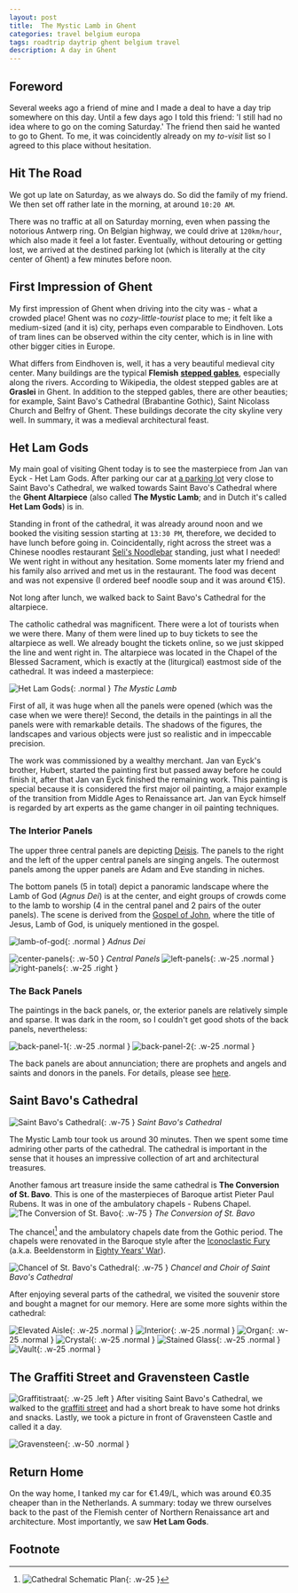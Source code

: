 ```yaml
---
layout: post
title:  The Mystic Lamb in Ghent
categories: travel belgium europa
tags: roadtrip daytrip ghent belgium travel
description: A day in Ghent
---
```



## Foreword

Several weeks ago a friend of mine and I made a deal to have a day trip somewhere on this day. Until
a few days ago I told this friend: 'I still had no idea where to go on the coming Saturday.' The friend
then said he wanted to go to Ghent. To me, it was coincidently already on my *to-visit* list so I agreed
to this place without hesitation.


## Hit The Road

We got up late on Saturday, as we always do. So did the family of my friend. We then set off rather late
in the morning, at around `10:20 AM`.

There was no traffic at all on Saturday morning, even when passing the notorious Antwerp ring. On Belgian
highway, we could drive at `120km/hour`, which also made it feel a lot faster. Eventually, without detouring
or getting lost, we arrived at the destined parking lot (which is literally at the city center of Ghent) a few
minutes before noon.


## First Impression of Ghent

My first impression of Ghent when driving into the city was - what a crowded place! Ghent was no *cozy-little-tourist*
place to me; it felt like a medium-sized (and it is) city, perhaps even comparable to Eindhoven. Lots of tram lines can
be observed within the city center, which is in line with other bigger cities in Europe.

What differs from Eindhoven is, well, it has a very beautiful medieval city center. Many buildings are the typical **Flemish**
[**stepped gables**][stepped-gable], especially along the rivers. According to Wikipedia, the oldest stepped gables are at
**Graslei** in Ghent. In addition to the stepped gables, there are other beauties; for example, Saint Bavo's Cathedral (Brabantine
Gothic), Saint Nicolass Church and Belfry of Ghent. These buildings decorate the city skyline very well. In summary, it was a
medieval architectural feast.


## **Het Lam Gods**

My main goal of visiting Ghent today is to see the masterpiece from Jan van Eyck - Het Lam Gods. After parking our car at
[a parking lot][reep-parking] very close to Saint Bavo's Cathedral, we walked towards Saint Bavo's Cathedral where the
**Ghent Altarpiece** (also called **The Mystic Lamb**; and in Dutch it's called **Het Lam Gods**) is in.

Standing in front of the cathedral, it was already around noon and we booked the visiting session starting at `13:30 PM`,
therefore, we decided to have lunch before going in. Coincidentally, right across the street was a Chinese noodles restaurant
[Seli's Noodlebar][seli-noodles] standing, just what I needed! We went right in without any hesitation. Some moments later
my friend and his family also arrived and met us in the restaurant. The food was decent and was not expensive (I ordered beef
noodle soup and it was around €15).

Not long after lunch, we walked back to Saint Bavo's Cathedral for the altarpiece.

The catholic cathedral was magnificent. There were a lot of tourists when we were there. Many of them were lined up to buy
tickets to see the altarpiece as well. We already bought the tickets online, so we just skipped the line and went right in. The
altarpiece was located in the Chapel of the Blessed Sacrament, which is exactly at the (liturgical) eastmost side of the cathedral.
It was indeed a masterpiece:

![Het Lam Gods](assets/img/hetlamgods.jpg){: .normal }
_The Mystic Lamb_

First of all, it was huge when all the panels were opened (which was the case when we were there)! Second, the details in the
paintings in all the panels were with remarkable details. The shadows of the figures, the landscapes and various objects were
just so realistic and in impeccable precision.

The work was commissioned by a wealthy merchant. Jan van Eyck's brother, Hubert, started the painting first but passed away
before he could finish it, after that Jan van Eyck finished the remaining work. This painting is special because it is considered
the first major oil painting, a major example of the transition from Middle Ages to Renaissance art. Jan van Eyck himself is regarded
by art experts as the game changer in oil painting techniques.


### The Interior Panels

The upper three central panels are depicting [Deisis][deisis]. The panels to the right and the left of the upper central panels
are singing angels. The outermost panels among the upper panels are Adam and Eve standing in niches.

The bottom panels (5 in total) depict a panoramic landscape where the Lamb of God (_Agnus Dei_) is at the center, and eight groups of crowds
come to the lamb to worship (4 in the central panel and 2 pairs of the outer panels). The scene is derived from the [Gospel of John][gospel-john],
where the title of Jesus, Lamb of God, is uniquely mentioned in the gospel.

![lamb-of-god](assets/img/lamb-of-god.jpg){: .normal }
_Adnus Dei_

![center-panels](assets/img/center-panels.jpg){: .w-50 }
_Central Panels_
![left-panels](assets/img/left-panels.jpg){: .w-25 .normal }
![right-panels](assets/img/right-panels.jpg){: .w-25 .right }


### The Back Panels

The paintings in the back panels, or, the exterior panels are relatively simple and sparse. It was dark in the room, so I couldn't get
good shots of the back panels, nevertheless:

![back-panel-1](assets/img/back-panel-1.jpg){: .w-25 .normal }
![back-panel-2](assets/img/back-panel-2.jpg){: .w-25 .normal }

The back panels are about annunciation; there are prophets and angels and saints and donors in the panels. For details, please see
[here][back-ghentaltar].


## Saint Bavo's Cathedral

![Saint Bavo's Cathedral](assets/img/st-bavo-cathedral.jpg){: .w-75 }
_Saint Bavo's Cathedral_

The Mystic Lamb tour took us around 30 minutes. Then we spent some time admiring other parts of the cathedral. The cathedral is
important in the sense that it houses an impressive collection of art and architectural treasures.

Another famous art treasure inside the same cathedral is **The Conversion of St. Bavo**. This is one of the masterpieces of Baroque
artist Pieter Paul Rubens. It was in one of the ambulatory chapels - Rubens Chapel.
![The Conversion of St. Bavo](assets/img/conversion-st-bavo.jpg){: .w-75 }
_The Conversion of St. Bavo_

The chancel[^cathedral-plan] and the ambulatory chapels date from the Gothic period. The chapels were renovated in the Baroque style
after the [Iconoclastic Fury][beeldenstorm] (a.k.a. Beeldenstorm in [Eighty Years' War][80-years-war]).

![Chancel of St. Bavo's Cathedral](assets/img/st-bavo-chancel.jpg){: .w-75 }
_Chancel and Choir of Saint Bavo's Cathedral_

After enjoying several parts of the cathedral, we visited the souvenir store and bought a magnet for our memory. Here are some more
sights within the cathedral:

![Elevated Aisle](assets/img/aisle.jpg){: .w-25 .normal }
![Interior](assets/img/kerk-interior.jpg){: .w-25 .normal }
![Organ](assets/img/organ.jpg){: .w-25 .normal }
![Crystal](assets/img/porch-hanging-glass.jpg){: .w-25 .normal }
![Stained Glass](assets/img/stained-glass.jpg){: .w-25 .normal }
![Vault](assets/img/vault.jpg){: .w-25 .normal }


## The Graffiti Street and Gravensteen Castle

![Graffitistraat](assets/img/graffitistraat.jpg){: .w-25 .left }
After visiting Saint Bavo's Cathedral, we walked to the [graffiti street][graffiti] and had a short break to have some hot drinks
and snacks. Lastly, we took a picture in front of Gravensteen Castle and called it a day.

![Gravensteen](assets/img/gravensteen.jpg){: .w-50 .normal }


## Return Home

On the way home, I tanked my car for €1.49/L, which was around €0.35 cheaper than in the Netherlands. A summary: today we threw
ourselves back to the past of the Flemish center of Northern Renaissance art and architecture. Most importantly, we saw **Het Lam Gods**.


## Footnote

[^cathedral-plan]: ![Cathedral Schematic Plan](https://en.wikipedia.org/wiki/Liturgical_east_and_west#/media/File:Cathedral_schematic_plan_en_vectorial.svg){: .w-25 }


[stepped-gable]: https://en.wikipedia.org/wiki/Stepped_gable
[deisis]: https://en.wikipedia.org/wiki/Deesis
[gospel-john]: https://en.wikipedia.org/wiki/Gospel_of_John
[back-ghentaltar]: https://nl.wikipedia.org/wiki/Het_Lam_Gods_(gebroeders_Van_Eyck)
[reep-parking]: https://maps.app.goo.gl/66jmEzKRmdFesQBaA
[seli-noodles]: https://maps.app.goo.gl/StR6ebtsd5KGvQxq9
[beeldenstorm]: https://en.wikipedia.org/wiki/Beeldenstorm
[80-years-war]: https://en.wikipedia.org/wiki/Eighty_Years%27_War
[graffiti]: https://maps.app.goo.gl/FRno97XrDLZMYU3G8
